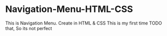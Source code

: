 # Navigation-Menu-HTML-CSS
This is Navigation Menu. Create in HTML &amp; CSS
This is my first time TODO that, So its not perfect
